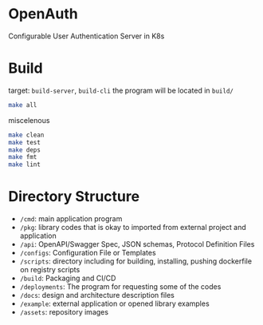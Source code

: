 # OpenAuth
Configurable User Authentication Server in K8s

# Build
target: `build-server`, `build-cli`
the program will be located in `build/`
```bash
make all
```
miscelenous
```bash
make clean     
make test     
make deps     
make fmt      
make lint 
```

# Directory Structure
- `/cmd`: main application program
- `/pkg`: library codes that is okay to imported from external project and application
- `/api`: OpenAPI/Swagger Spec, JSON schemas, Protocol Definition Files
- `/configs`: Configuration File or Templates
- `/scripts`: directory including for building, installing, pushing dockerfile on registry scripts
- `/build`: Packaging and CI/CD
- `/deployments`: The program for requesting some of the codes
- `/docs`: design and architecture description files
- `/example`: external application or opened library examples
- `/assets`: repository images